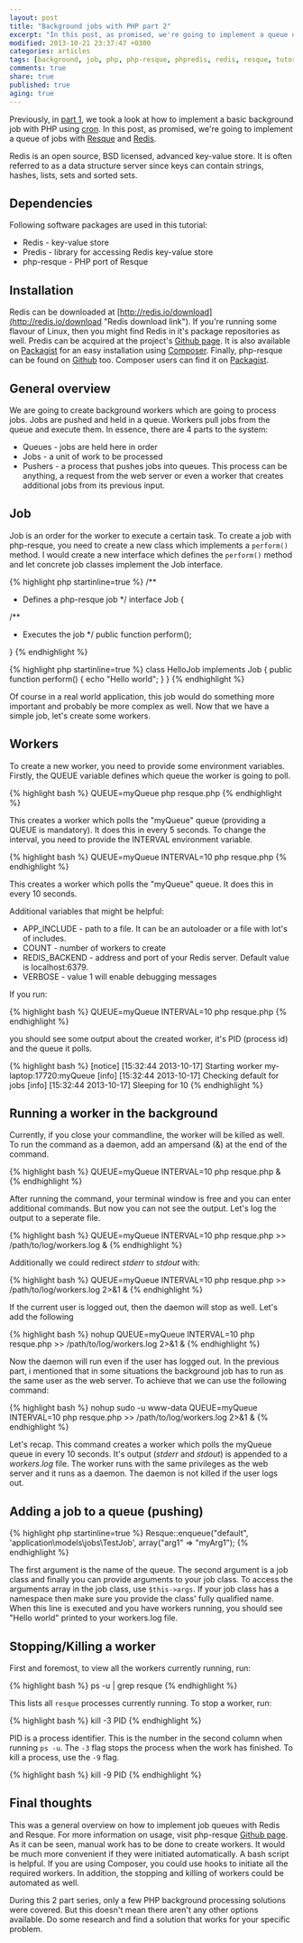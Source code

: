 ```yaml
---
layout: post
title: "Background jobs with PHP part 2"
excerpt: "In this post, as promised, we're going to implement a queue of jobs with Resque and Redis"
modified: 2013-10-21 23:37:47 +0300
categories: articles
tags: [background, job, php, php-resque, phpredis, redis, resque, tutorial]
comments: true
share: true
published: true
aging: true
---
```


Previously, in [part 1]({{site.url}}/articles/background-jobs-with-php-part-1 "Part 1"), we took a look at how to implement a basic background job with PHP using [cron](http://en.wikipedia.org/wiki/Cron "Cron Wikipedia page"). In this post, as promised, we're going to implement a queue of jobs with [Resque](https://github.com/resque/resque "Resque Github page") and [Redis](http://redis.io/ "Redis homepage").

Redis is an open source, BSD licensed, advanced key-value store. It is often referred to as a data structure server since keys can contain strings, hashes, lists, sets and sorted sets.

## Dependencies

Following software packages are used in this tutorial:

* Redis - key-value store
* Predis - library for accessing Redis key-value store
* php-resque - PHP port of Resque

## Installation

Redis can be downloaded at [http://redis.io/download](http://redis.io/download "Redis download link"). If you're running some flavour of Linux, then you might find Redis in it's package repositories as well. Predis can be acquired at the project's [Github page](https://github.com/nrk/predis "Predis Github page"). It is also available on [Packagist](https://packagist.org/packages/predis/predis "Predis packagist page") for an easy installation using [Composer](http://getcomposer.org/ "Composer homepage"). Finally, php-resque can be found on [Github](https://github.com/chrisboulton/php-resque "php-resque Github page") too. Composer users can find it on [Packagist](https://packagist.org/packages/chrisboulton/php-resque "php-resque on Packagist").

## General overview

We are going to create background workers which are going to process jobs. Jobs are pushed and held in a queue. Workers pull jobs from the queue and execute them. In essence, there are 4 parts to the system:

* Queues - jobs are held here in order
* Jobs - a unit of work to be processed
* Pushers - a process that  pushes  jobs into queues. This process can be anything, a request from the web server or even a worker that creates additional jobs from its previous input.

## Job

Job is an order for the worker to execute a certain task. To create a job with php-resque, you need to create a new class which implements a `perform()`  method. I would create a new interface which defines the `perform()` method and let concrete job classes implement the Job interface.

{% highlight php startinline=true %}
/**
 * Defines a php-resque job
 */
interface Job
{

  /**
   * Executes the job
   */
  public function perform();

}
{% endhighlight %}

{% highlight php startinline=true %}
class HelloJob implements Job
{
  public function perform()
  {
    echo "Hello world";
  }
}
{% endhighlight %}

Of course in a real world application, this job would do something more important and probably be more complex as well. Now that we have a simple job, let's create some workers.

## Workers

To create a new worker, you need to provide some environment variables. Firstly, the QUEUE variable defines which queue the worker is going to poll.


{% highlight bash %}
QUEUE=myQueue php resque.php
{% endhighlight %}

This creates a worker which polls the "myQueue" queue (providing a QUEUE is mandatory). It does this in every 5 seconds. To change the interval, you need to provide the INTERVAL environment variable.

{% highlight bash %}
QUEUE=myQueue INTERVAL=10 php resque.php
{% endhighlight %}

This creates a worker which polls the "myQueue" queue. It does this in every 10 seconds.

Additional variables that might be helpful:

* APP_INCLUDE - path to a file. It can be an autoloader or a file with lot's of includes.
* COUNT - number of workers to create
* REDIS_BACKEND - address and port of your Redis server. Default value is localhost:6379.
* VERBOSE - value 1 will enable debugging messages

If you run:

{% highlight bash %}
QUEUE=myQueue INTERVAL=10 php resque.php
{% endhighlight %}

you should see some output about the created worker, it's PID (process id) and the queue it polls.

{% highlight bash %}
[notice] [15:32:44 2013-10-17] Starting worker my-laptop:17720:myQueue
[info] [15:32:44 2013-10-17] Checking default for jobs
[info] [15:32:44 2013-10-17] Sleeping for 10
{% endhighlight %}

## Running a worker in the background

Currently, if you close your commandline, the worker will be killed as well. To run the command  as a daemon, add an ampersand (&) at the end of the command.

{% highlight bash %}
QUEUE=myQueue INTERVAL=10 php resque.php &
{% endhighlight %}

After running the command, your terminal window is free and you can enter additional commands. But now you can not see the output. Let's log the output to a seperate file.

{% highlight bash %}
QUEUE=myQueue INTERVAL=10 php resque.php >> /path/to/log/workers.log &
{% endhighlight %}

Additionally we could redirect *stderr* to *stdout* with:

{% highlight bash %}
QUEUE=myQueue INTERVAL=10 php resque.php >> /path/to/log/workers.log 2>&1 &
{% endhighlight %}

If the current user is logged out, then the daemon will stop as well. Let's add the following

{% highlight bash %}
nohup QUEUE=myQueue INTERVAL=10 php resque.php >> /path/to/log/workers.log 2>&1 &
{% endhighlight %}

Now the daemon will run even if the user has logged out. In the previous part, i mentioned that in some situations the background job has to run as the same user as the web server. To achieve that we can use the following command:

{% highlight bash %}
nohup sudo -u www-data QUEUE=myQueue INTERVAL=10 php resque.php >> /path/to/log/workers.log 2>&1 &
{% endhighlight %}

Let's recap. This command creates a worker which polls the myQueue queue in every 10 seconds. It's output (*stderr* and *stdout*) is appended to a *workers.log* file. The worker runs with the same privileges as the web server and it runs as a daemon. The daemon is not killed if the user logs out.

## Adding a job to a queue (pushing)

{% highlight php startinline=true %}
Resque::enqueue("default", 'application\models\jobs\TestJob', array("arg1" => "myArg1");
{% endhighlight %}

The first argument is the name of the queue. The second argument is a job class and finally you can provide arguments to your job class. To access the arguments array in the job class, use `$this->args`. If your job class has a namespace then make sure you provide the class' fully qualified name. When this line is executed and you have workers running, you should see "Hello world" printed to your workers.log file.

## Stopping/Killing a worker

First and foremost, to view all the workers currently running, run:

{% highlight bash %}
ps -u | grep resque
{% endhighlight %}

This lists all `resque` processes currently running. To stop a worker, run:

{% highlight bash %}
kill -3 PID
{% endhighlight %}

PID is a process identifier. This is the number in the second column when running `ps -u`. The `-3` flag stops the process when the work has finished. To kill a process, use the `-9` flag.

{% highlight bash %}
kill -9 PID
{% endhighlight %}

## Final thoughts

This was a general overview on how to implement job queues with Redis and Resque. For more information on usage, visit php-resque [Github page](https://github.com/chrisboulton/php-resque "php-resque Github page"). As it can be seen, manual work has to be done to create workers. It would be much more convenient if they were initiated automatically. A bash script is helpful. If you are using Composer, you could use hooks to initiate all the required workers. In addition, the stopping and killing of workers could be automated as well.

During this 2 part series, only a few PHP background processing solutions were covered. But this doesn't mean there aren't any other options available. Do some research and find a solution that works for your specific problem.
